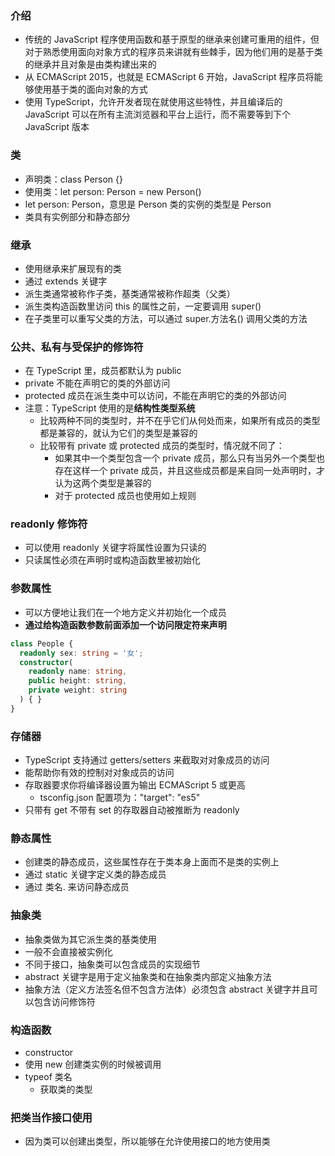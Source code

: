 ### 介绍
+ 传统的 JavaScript 程序使用函数和基于原型的继承来创建可重用的组件，但对于熟悉使用面向对象方式的程序员来讲就有些棘手，因为他们用的是基于类的继承并且对象是由类构建出来的
+ 从 ECMAScript 2015，也就是 ECMAScript 6 开始，JavaScript 程序员将能够使用基于类的面向对象的方式
+ 使用 TypeScript，允许开发者现在就使用这些特性，并且编译后的JavaScript 可以在所有主流浏览器和平台上运行，而不需要等到下个JavaScript 版本

### 类
+ 声明类：class Person {}
+ 使用类：let person: Person = new Person()
+ let person: Person，意思是 Person 类的实例的类型是 Person
+ 类具有实例部分和静态部分

### 继承
+ 使用继承来扩展现有的类
+ 通过 extends 关键字
+ 派生类通常被称作子类，基类通常被称作超类（父类）
+ 派生类构造函数里访问 this 的属性之前，一定要调用 super()
+ 在子类里可以重写父类的方法，可以通过 super.方法名() 调用父类的方法

### 公共、私有与受保护的修饰符
+ 在 TypeScript 里，成员都默认为 public
+ private 不能在声明它的类的外部访问
+ protected 成员在派生类中可以访问，不能在声明它的类的外部访问
+ 注意：TypeScript 使用的是**结构性类型系统**
  + 比较两种不同的类型时，并不在乎它们从何处而来，如果所有成员的类型都是兼容的，就认为它们的类型是兼容的
  + 比较带有 private 或 protected 成员的类型时，情况就不同了：
    + 如果其中一个类型包含一个 private 成员，那么只有当另外一个类型也存在这样一个 private 成员，并且这些成员都是来自同一处声明时，才认为这两个类型是兼容的
    + 对于 protected 成员也使用如上规则

### readonly 修饰符
+ 可以使用 readonly 关键字将属性设置为只读的
+ 只读属性必须在声明时或构造函数里被初始化

### 参数属性
+ 可以方便地让我们在一个地方定义并初始化一个成员
+ **通过给构造函数参数前面添加一个访问限定符来声明**

```ts
class People {
  readonly sex: string = '女';
  constructor(
    readonly name: string,
    public height: string,
    private weight: string
  ) { }
}
```

### 存储器
+ TypeScript 支持通过 getters/setters 来截取对对象成员的访问
+ 能帮助你有效的控制对对象成员的访问
+ 存取器要求你将编译器设置为输出 ECMAScript 5 或更高
  + tsconfig.json 配置项为："target": "es5"
+ 只带有 get 不带有 set 的存取器自动被推断为 readonly

### 静态属性
+ 创建类的静态成员，这些属性存在于类本身上面而不是类的实例上
+ 通过 static 关键字定义类的静态成员
+ 通过 类名. 来访问静态成员

### 抽象类
+ 抽象类做为其它派生类的基类使用
+ 一般不会直接被实例化
+ 不同于接口，抽象类可以包含成员的实现细节
+ abstract 关键字是用于定义抽象类和在抽象类内部定义抽象方法
+ 抽象方法（定义方法签名但不包含方法体）必须包含 abstract 关键字并且可以包含访问修饰符

### 构造函数
+ constructor
+ 使用 new 创建类实例的时候被调用
+ typeof 类名
  + 获取类的类型

### 把类当作接口使用
+  因为类可以创建出类型，所以能够在允许使用接口的地方使用类